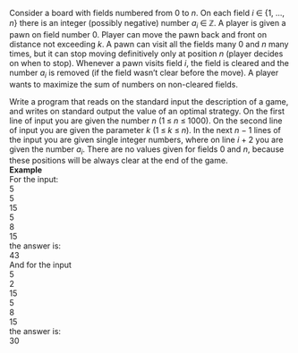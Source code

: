 <p style="text-align: left;">Consider a board with fields numbered from <span>0</span> to <span><em>n</em></span>. On each field <span><em>i</em> ∈ {1, ..., <em>n</em>}</span> there is an integer (possibly negative) number <span><em>a</em><sub><em>i</em></sub> ∈ ℤ</span>. A player is given a pawn on field number 0. Player can move the pawn back and front on distance not exceeding <span><em>k</em></span>. A pawn can visit all the fields many <span>0</span> and <span><em>n</em></span> many times, but it can stop moving definitively only at position <span><em>n</em></span> (player decides on when to stop). Whenever a pawn visits field <span><em>i</em></span>, the field is cleared and the number <span><em>a</em><sub><em>i</em></sub></span> is removed (if the field wasn’t clear before the move). A player wants to maximize the sum of numbers on non-cleared fields.</p>
<div style="text-align: left;">Write  a program that reads on the standard input the description of a game,  and writes on standard output the value of an optimal strategy. On the  first line of input you are given the number <span><em>n</em></span> (<span>1 ≤ <em>n</em> ≤ 1000</span>). On the second line of input you are given the parameter <span><em>k</em></span> (<span>1 ≤ <em>k</em> ≤ <em>n</em></span>). In the next <span><em>n</em> − 1</span> lines of the input you are given single integer numbers, where on line <span><em>i</em> + 2</span> you are given the number <span><em>a</em><sub><em>i</em></sub></span>. There are no values given for fields <span>0</span> and <span><em>n</em></span>, because these positions will be always clear at the end of the game.</div>
<div style="text-align: left;"><strong>Example</strong></div>
<div style="text-align: left;">For the input:</div>
<div style="text-align: left;">5</div>
<div style="text-align: left;">5</div>
<div style="text-align: left;">15</div>
<div style="text-align: left;">5</div>
<div style="text-align: left;">8</div>
<div style="text-align: left;">15</div>
<div style="text-align: left;">the answer is:</div>
<div style="text-align: left;">43</div>
<div style="text-align: left;">And for the input</div>
<div style="text-align: left;">5</div>
<div style="text-align: left;">2</div>
<div style="text-align: left;">15</div>
<div style="text-align: left;">5</div>
<div style="text-align: left;">8</div>
<div style="text-align: left;">15</div>
<div style="text-align: left;">the answer is:</div>
<div style="text-align: left;">30</div>